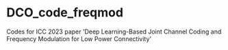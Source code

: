 # DCO_code_freqmod
Codes for ICC 2023 paper 'Deep Learning-Based Joint Channel Coding and Frequency Modulation for Low Power  Connectivity'
